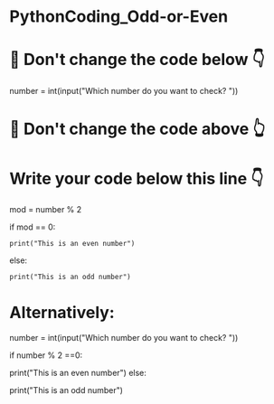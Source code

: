 # PythonCoding_Odd-or-Even

# 🚨 Don't change the code below 👇

number = int(input("Which number do you want to check? "))

# 🚨 Don't change the code above 👆

# Write your code below this line 👇

mod = number % 2

if mod == 0:
    
    print("This is an even number")
else:
    
    print("This is an odd number")
    
# Alternatively:

number = int(input("Which number do you want to check? "))

if number % 2 ==0:
   
   print("This is an even number")
else:
   
   print("This is an odd number")
